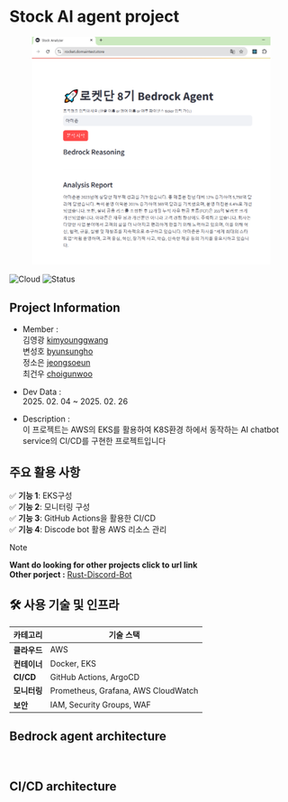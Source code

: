 # Stock AI agent project
<!-- 🌥️ -->

<figure align="center">
  <img src="./img/bedrock-agent.png" alt="" width=600>
</figure>

![Cloud](https://img.shields.io/badge/Cloud-AWS-blue) ![Status](https://img.shields.io/badge/Status-Active-brightgreen)

## Project Information
* Member :  
  김영광 [kimyounggwang](https://github.com/zxcxz01)  
  변성호 [byunsungho](https://github.com/Byun-Sung-Ho)  
  정소은 [jeongsoeun](https://github.com/sssoeun)  
  최건우 [choigunwoo](https://github.com/gunwoo8873)  

* Dev Data :  
  2025. 02. 04 ~ 2025. 02. 26

* Description :  
  이 프로젝트는 AWS의 EKS를 활용하여 K8S환경 하에서 동작하는 AI chatbot service의 CI/CD를 구현한 프로젝트입니다

<!--## 📝 프로젝트 개요
이 프로젝트는 AWS의 EKS를 활용하여 K8S환경 하에서 동작하는 AI chatbot service의 CI/CD를 구현한 프로젝트입니다.-->

## 주요 활용 사항
✅ **기능 1**: EKS구성  
✅ **기능 2**: 모니터링 구성  
✅ **기능 3**: GitHub Actions을 활용한 CI/CD  
✅ **기능 4**: Discode bot 활용 AWS 리소스 관리  

> [!NOTE]
> **Want do looking for other projects click to url link**  
> **Other porject :** [Rust-Discord-Bot](https://github.com/gunwoo8873/Rust-DiscordBot)

## 🛠️ 사용 기술 및 인프라
| 카테고리  | 기술 스택  |
|----------|----------|
| **클라우드** | AWS |
| **컨테이너** | Docker, EKS |
| **CI/CD** | GitHub Actions, ArgoCD |
| **모니터링** | Prometheus, Grafana, AWS CloudWatch |
| **보안** | IAM, Security Groups, WAF |

## Bedrock agent architecture
<figure align="center">
  <img src="./img/Bedrock-architecture.png" alt="" width=600>
</figure>

## CI/CD architecture
<figure align="center">
  <img src="./img/CI-CD-architecture.png" alt="" width=600>
</figure>

